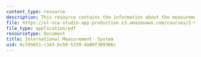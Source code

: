 ```yaml
---
content_type: resource
description: This resource contains the information about the measuremnet systems.
file: https://ol-ocw-studio-app-production.s3.amazonaws.com/courses/2-996-sailing-yacht-design-13-734-fall-2003/6c7d5651c343bc595339da09f309306c_ims_rule_book.pdf
file_type: application/pdf
resourcetype: Document
title: International Measurement  System
uid: 6c7d5651-c343-bc59-5339-da09f309306c
---
```

